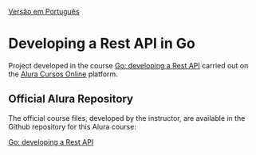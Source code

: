 [Versão em Português](README.md)

# Developing a Rest API in Go

Project developed in the course [Go: developing a Rest API](https://cursos.alura.com.br/course/go-desenvolvendo-api-rest) carried out on the [Alura Cursos Online](https://alura.com.br/) platform.

## Official Alura Repository

The official course files, developed by the instructor, are available in the Github repository for this Alura course:

[Go: developing a Rest API](https://github.com/alura-cursos/api-go-rest)